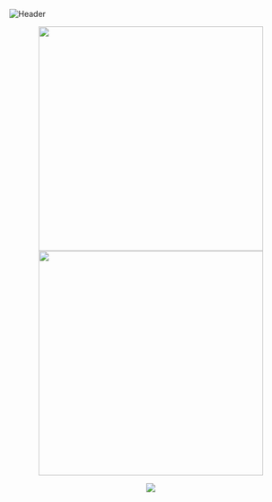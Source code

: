 <!--
**azazo1/azazo1** is a ✨ _special_ ✨ repository because its `README.md` (this file) appears on your GitHub profile.

Here are some ideas to get you started:

- 🔭 I’m currently working on ...
- 🌱 I’m currently learning ...
- 👯 I’m looking to collaborate on ...
- 🤔 I’m looking for help with ...
- 💬 Ask me about ...
- 📫 How to reach me: ...
- 😄 Pronouns: ...
- ⚡ Fun fact: ...
-->

![Header](https://capsule-render.vercel.app/api?type=waving&color=auto&height=300&&section=header&text=Hi%2C%20there👋&fontSize=90&fontAlign=50&fontAlignY=30&desc=My%20name%20is%20azazo1😎&descAlign=50&descSize=30&descAlignY=60&animation=twinkling)
<p align="center">
<img align="center" width="400" src="https://github-readme-stats.vercel.app/api?username=azazo1&theme=transparent&include_all_commits=true&show_icons=true&hide_border=false"/>
<img align="center" width="400" src="https://github-readme-stats.vercel.app/api/top-langs/?username=azazo1&size_weight=0.5&count_weight=0.5&theme=transparent&layout=donut&langs_count=5"/>
</p>
<p align="center">
<img src="https://github-readme-stats.vercel.app/api/wakatime?username=azazo1&theme=transparent&hide_border=false&layout=compact"/>
</p>
